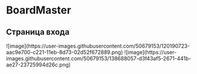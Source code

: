 # BoardMaster

<h2>Страница входа</h2>
![image](https://user-images.githubusercontent.com/50679153/120190723-aac9e700-c221-11eb-8d73-02d52f672889.png)
![image](https://user-images.githubusercontent.com/50679153/138688057-d3f43af5-2671-441b-ae27-23725994d26c.png)

